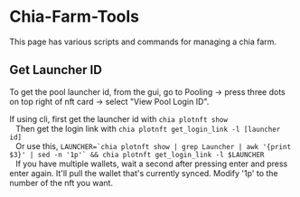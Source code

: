 # Chia-Farm-Tools
This page has various scripts and commands for managing a chia farm.

## Get Launcher ID
To get the pool launcher id, from the gui, go to Pooling -> press three dots on top right of nft card -> select "View Pool Login ID".  

If using cli, first get the launcher id with `chia plotnft show`  
&ensp; Then get the login link with `chia plotnft get_login_link -l [launcher id]`  
&ensp; Or use this, ``LAUNCHER=`chia plotnft show | grep Launcher | awk '{print $3}' | sed -n '1p'` && chia plotnft get_login_link -l $LAUNCHER``  
&ensp; If you have multiple wallets, wait a second after pressing enter and press enter again. It'll pull the wallet that's currently synced. Modify '1p' to the number of the nft you want.  
